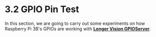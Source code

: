 # 3.2 GPIO Pin Test

In this section, we are going to carry out some experiments on how Raspberry Pi 3B's GPIOs are working with [**Longer Vision GPIOServer**](https://github.com/LongerVision/RaspberryPi/tree/master/gpioServer).


